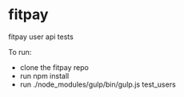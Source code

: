 # fitpay
fitpay user api tests

To run:

* clone the fitpay repo
* run npm install
* run ./node_modules/gulp/bin/gulp.js test_users
